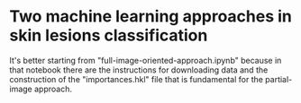 # Two machine learning approaches in skin lesions classification

It's better starting from "full-image-oriented-approach.ipynb" because in that notebook there are the instructions for downloading data 
and the construction of the "importances.hkl" file that is fundamental for the partial-image approach.